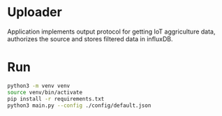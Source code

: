 # Uploader
Application implements output protocol for getting IoT aggriculture data, authorizes the source and stores filtered data in influxDB.

# Run
```bash
python3 -m venv venv
source venv/bin/activate
pip install -r requirements.txt
python3 main.py --config ./config/default.json
```